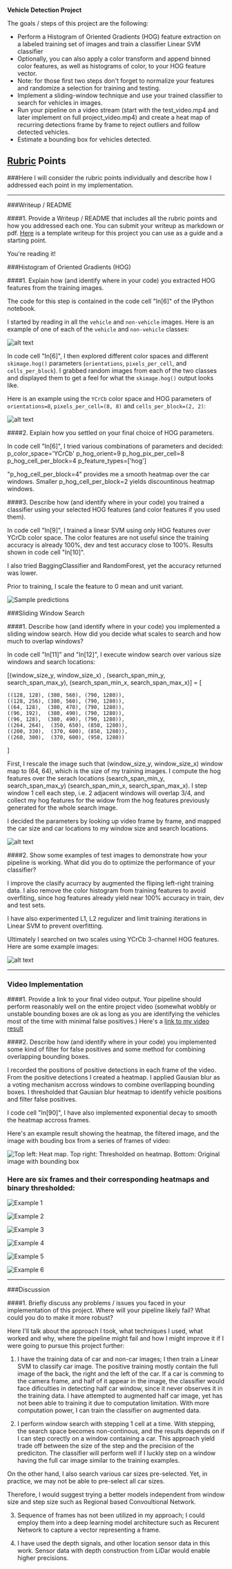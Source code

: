 
**Vehicle Detection Project**

The goals / steps of this project are the following:

* Perform a Histogram of Oriented Gradients (HOG) feature extraction on a labeled training set of images and train a classifier Linear SVM classifier
* Optionally, you can also apply a color transform and append binned color features, as well as histograms of color, to your HOG feature vector. 
* Note: for those first two steps don't forget to normalize your features and randomize a selection for training and testing.
* Implement a sliding-window technique and use your trained classifier to search for vehicles in images.
* Run your pipeline on a video stream (start with the test_video.mp4 and later implement on full project_video.mp4) and create a heat map of recurring detections frame by frame to reject outliers and follow detected vehicles.
* Estimate a bounding box for vehicles detected.

[//]: # (Image References)
[image1]: ./examples/car_not_car.png
[image2]: ./examples/HOG_example.jpg
[image3]: ./examples/sliding_windows.jpg
[image4]: ./examples/sliding_window.jpg
[image5]: ./examples/bboxes_and_heat.png
[image6]: ./examples/labels_map.png
[image7]: ./examples/output_bboxes.png
[image8]: ./examples/sample_predictions.png
[image9]: ./examples/heatmap_filtered_image.png
[image10]: ./examples/example_1.png
[image11]: ./examples/example_2.png
[image12]: ./examples/example_3.png
[image13]: ./examples/example_4.png
[image14]: ./examples/example_5.png
[image15]: ./examples/example_6.png
[video1]: ./project_video_out.mp4

## [Rubric](https://review.udacity.com/#!/rubrics/513/view) Points
###Here I will consider the rubric points individually and describe how I addressed each point in my implementation.  

---
###Writeup / README

####1. Provide a Writeup / README that includes all the rubric points and how you addressed each one.  You can submit your writeup as markdown or pdf.  [Here](https://github.com/udacity/CarND-Vehicle-Detection/blob/master/writeup_template.md) is a template writeup for this project you can use as a guide and a starting point.  

You're reading it!


###Histogram of Oriented Gradients (HOG)

####1. Explain how (and identify where in your code) you extracted HOG features from the training images.

The code for this step is contained in the code cell "In[6]" of the IPython notebook.  

I started by reading in all the `vehicle` and `non-vehicle` images.  Here is an example of one of each of the `vehicle` and `non-vehicle` classes:

![alt text][image1]

In code cell "In[6]", I then explored different color spaces and different `skimage.hog()` parameters (`orientations`, `pixels_per_cell`, and `cells_per_block`).  I grabbed random images from each of the two classes and displayed them to get a feel for what the `skimage.hog()` output looks like.

Here is an example using the `YCrCb` color space and HOG parameters of `orientations=8`, `pixels_per_cell=(8, 8)` and `cells_per_block=(2, 2)`:

![alt text][image2]


####2. Explain how you settled on your final choice of HOG parameters.

In code cell "In[6]", I tried various combinations of parameters and decided:
p_color_space='YCrCb'
p_hog_orient=9
p_hog_pix_per_cell=8
p_hog_cell_per_block=4
p_feature_types=['hog']

"p_hog_cell_per_block=4" provides me a smooth heatmap over the car windows. Smaller p_hog_cell_per_block=2 yields discountinous heatmap windows.


####3. Describe how (and identify where in your code) you trained a classifier using your selected HOG features (and color features if you used them).

In code cell "In[9]", I trained a linear SVM using only HOG features over YCrCb color space. The color features are not useful since the training accuracy is already 100%, dev and test accuracy close to 100%. Results shown in code cell "In[10]".

I also tried BaggingClassifier and RandomForest, yet the accuracy returned was lower.

Prior to training, I scale the feature to 0 mean and unit variant.

![Sample predictions][image8]


###Sliding Window Search

####1. Describe how (and identify where in your code) you implemented a sliding window search.  How did you decide what scales to search and how much to overlap windows?

In code cell "In[11]" and "In[12]", I execute window search over various size windows and search locations:

[(window_size_y, window_size_x) , (search_span_min_y, search_span_max_y),  (search_span_min_x, search_span_max_x)] = [

    ((128, 128), (380, 560), (790, 1280)),
    ((128, 256), (380, 560), (790, 1280)),
    ((64, 128),  (380, 470), (790, 1280)),
    ((96, 192),  (380, 490), (790, 1280)),
    ((96, 128),  (380, 490), (790, 1280)),
    ((264, 264),  (350, 650), (850, 1280)),
    ((200, 330),  (370, 600), (850, 1280)),
    ((260, 300),  (370, 600), (950, 1280))
    
]

First, I rescale the image such that (window_size_y, window_size_x) window map to (64, 64), which is the size of my training images. I compute the hog features over the serach locations (search_span_min_y, search_span_max_y) (search_span_min_x, search_span_max_x). I step window 1 cell each step, i.e. 2 adjacent windows will overlap 3/4, and collect my hog features for the widow from the hog features previously generated for the whole search image.

I decided the parameters by looking up video frame by frame, and mapped the car size and car locations to my window size and search locations.

![alt text][image3]


####2. Show some examples of test images to demonstrate how your pipeline is working.  What did you do to optimize the performance of your classifier?

I improve the clasify acurracy by augmented the fliping left-right training data. I also remove the color histogram from training features to avoid overfiting, since hog features already yield near 100% accuracy in train, dev and test sets.

I have also experimented L1, L2 regulizer and limit training iterations in Linear SVM to prevent overfitting.

Ultimately I searched on two scales using YCrCb 3-channel HOG features.  Here are some example images:

![alt text][image4]


---

### Video Implementation

####1. Provide a link to your final video output.  Your pipeline should perform reasonably well on the entire project video (somewhat wobbly or unstable bounding boxes are ok as long as you are identifying the vehicles most of the time with minimal false positives.)
Here's a [link to my video result](./project_video_out.mp4)


####2. Describe how (and identify where in your code) you implemented some kind of filter for false positives and some method for combining overlapping bounding boxes.

I recorded the positions of positive detections in each frame of the video. From the positive detections I created a heatmap. I applied Gausian blur as a voting mechanism accross windows to combine overllapping bounding boxes. I thresholded that Gausian blur heatmap to identify vehicle positions and filter false positives. 

I code cell "In[90]", I have also implemented exponential decay to smooth the heatmap accross frames.

Here's an example result showing the heatmap, the filtered image, and the image with bouding box from a series of frames of video:

![Top left: Heat map. Top right: Thresholded on heatmap. Bottom: Original image with bounding box][image9]


### Here are six frames and their corresponding heatmaps and binary thresholded:


![Example 1][image10]


![Example 2][image11]


![Example 3][image12]


![Example 4][image13]


![Example 5][image14]


![Example 6][image15]


---

###Discussion

####1. Briefly discuss any problems / issues you faced in your implementation of this project.  Where will your pipeline likely fail?  What could you do to make it more robust?

Here I'll talk about the approach I took, what techniques I used, what worked and why, where the pipeline might fail and how I might improve it if I were going to pursue this project further:

1. I have the training data of car and non-car images; I then train a Linear SVM to classify car image. The positive training mostly contain the full image of the back, the right and the left of the car. If a car is comming to the camera frame, and half of it appear in the image, the classifier would face dificulties in detecting half car window, since it never observes it in the training data. I have attempted to augmented half car image, yet has not been able to training it due to computation limitation. With more computation power, I can train the classifier on augmented data.

2. I perform window search with stepping 1 cell at a time. With stepping, the search space becomes non-continous, and the results depends on if I can step corectly on a window containing a car. This approach yield trade off between the size of the step and the precision of the prediciton. The classifier will perform well if I luckly step on a window having the full car image similar to the training examples.

On the other hand, I also search various car sizes pre-selected. Yet, in practice, we may not be able to pre-select all car sizes.

Therefore, I would suggest trying a better models independent from window size and step size such as Regional based Convoultional Network.

3. Sequence of frames has not been utilized in my approach; I could employ them into a deep learning model architecture such as Recurent Network to capture a vector representing a frame.

4. I have used the depth signals, and other location sensor data in this work. Sensor data with depth construction from LiDar would enable higher precisions.

